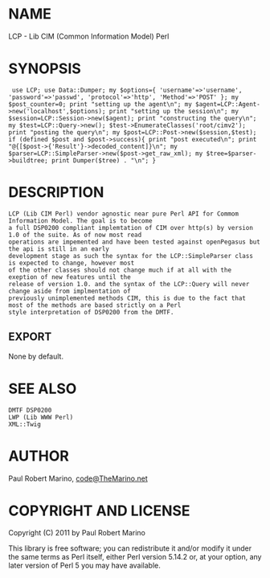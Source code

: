 # NAME

LCP - Lib CIM (Common Information Model) Perl

# SYNOPSIS
` use LCP;
  use Data::Dumper;
  my $options={
        'username'=>'username',
        'password'=>'passwd',
        'protocol'=>'http',
        'Method'=>'POST'
  };
  my $post_counter=0;
  print "setting up the agent\n";
  my $agent=LCP::Agent->new('localhost',$options);
  print "setting up the session\n";
  my $session=LCP::Session->new($agent);
  print "constructing the query\n";
  my $test=LCP::Query->new();
  $test->EnumerateClasses('root/cimv2');
  print "posting the query\n";
  my $post=LCP::Post->new($session,$test);
  if (defined $post and $post->success){
        print "post executed\n";
        print "@{[$post->{'Result'}->decoded_content]}\n";
        my $parser=LCP::SimpleParser->new($post->get_raw_xml);
        my $tree=$parser->buildtree;
        print Dumper($tree) . "\n";
  }`
  





# DESCRIPTION

    LCP (Lib CIM Perl) vendor agnostic near pure Perl API for Commom Information Model. The goal is to become
    a full DSP0200 compliant implemtation of CIM over http(s) by version 1.0 of the suite. As of now most read
    operations are impemented and have been tested against openPegasus but the api is still in an early
    development stage as such the syntax for the LCP::SimpleParser class is expected to change, however most
    of the other classes should not change much if at all with the exeption of new features until the
    release of version 1.0. and the syntax of the LCP::Query will never change aside from implmentation of
    previously unimplemented methods CIM, this is due to the fact that most of the methods are based strictly on a Perl
    style interpretation of DSP0200 from the DMTF.

## EXPORT

None by default.



# SEE ALSO

    DMTF DSP0200
    LWP (Lib WWW Perl)
    XML::Twig

# AUTHOR

Paul Robert Marino, <code@TheMarino.net>

# COPYRIGHT AND LICENSE

Copyright (C) 2011 by Paul Robert Marino

This library is free software; you can redistribute it and/or modify
it under the same terms as Perl itself, either Perl version 5.14.2 or,
at your option, any later version of Perl 5 you may have available.


